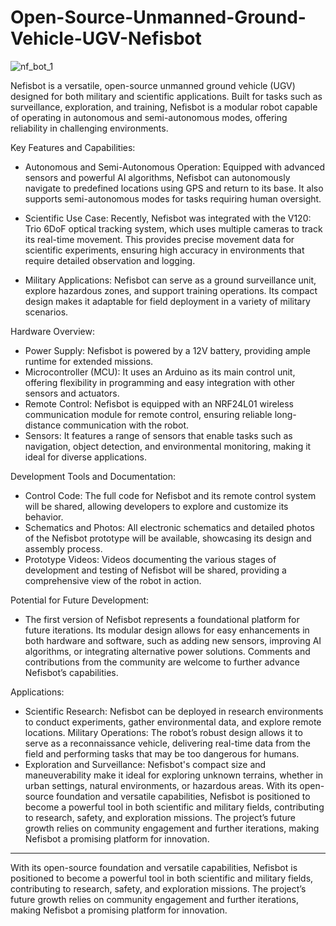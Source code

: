 # Open-Source-Unmanned-Ground-Vehicle-UGV-Nefisbot
![nf_bot_1](https://github.com/user-attachments/assets/95f5c68b-ca55-4d71-bbae-d8eda836c605)

Nefisbot is a versatile, open-source unmanned ground vehicle (UGV) designed for both military and scientific applications. Built for tasks such as surveillance, exploration, and training, Nefisbot is a modular robot capable of operating in autonomous and semi-autonomous modes, offering reliability in challenging environments.

Key Features and Capabilities:
  - Autonomous and Semi-Autonomous Operation: Equipped with advanced sensors and powerful AI algorithms, Nefisbot can autonomously navigate to predefined locations using GPS and return
    to its base. It also supports semi-autonomous modes for tasks requiring human oversight.
    
  - Scientific Use Case: Recently, Nefisbot was integrated with the V120: Trio 6DoF optical tracking system, which uses multiple cameras to track its real-time movement. This provides
    precise movement data for scientific experiments, ensuring high accuracy in environments that require detailed observation and logging.

  - Military Applications: Nefisbot can serve as a ground surveillance unit, explore hazardous zones, and support training operations. Its compact design makes it adaptable for field
    deployment in a variety of military scenarios.

Hardware Overview:
  - Power Supply: Nefisbot is powered by a 12V battery, providing ample runtime for extended missions.
  - Microcontroller (MCU): It uses an Arduino as its main control unit, offering flexibility in programming and easy integration with other sensors and actuators.
  - Remote Control: Nefisbot is equipped with an NRF24L01 wireless communication module for remote control, ensuring reliable long-distance communication with the robot.
  - Sensors: It features a range of sensors that enable tasks such as navigation, object detection, and environmental monitoring, making it ideal for diverse applications.

Development Tools and Documentation:
  - Control Code: The full code for Nefisbot and its remote control system will be shared, allowing developers to explore and customize its behavior.
  - Schematics and Photos: All electronic schematics and detailed photos of the Nefisbot prototype will be available, showcasing its design and assembly process.
  - Prototype Videos: Videos documenting the various stages of development and testing of Nefisbot will be shared, providing a comprehensive view of the robot in action.

Potential for Future Development:
  - The first version of Nefisbot represents a foundational platform for future iterations. Its modular design allows for easy enhancements in both hardware and software, such as adding
    new sensors, improving AI algorithms, or integrating alternative power solutions. Comments and contributions from the community are welcome to further advance Nefisbot’s capabilities.

Applications:
  - Scientific Research: Nefisbot can be deployed in research environments to conduct experiments, gather environmental data, and explore remote locations.
    Military Operations: The robot’s robust design allows it to serve as a reconnaissance vehicle, delivering real-time data from the field and performing tasks that may be too dangerous
    for humans.
  - Exploration and Surveillance: Nefisbot's compact size and maneuverability make it ideal for exploring unknown terrains, whether in urban settings, natural environments, or hazardous
    areas.
With its open-source foundation and versatile capabilities, Nefisbot is positioned to become a powerful tool in both scientific and military fields, contributing to research, safety, and exploration missions. The project’s future growth relies on community engagement and further iterations, making Nefisbot a promising platform for innovation.

*************************************************************************************************************************************************************************************

With its open-source foundation and versatile capabilities, Nefisbot is positioned to become a powerful tool in both scientific and military fields, contributing to research, safety, and exploration missions. The project’s future growth relies on community engagement and further iterations, making Nefisbot a promising platform for innovation.
